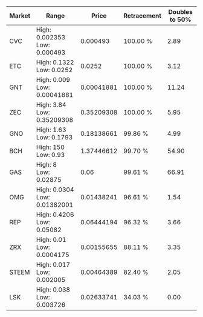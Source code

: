 | Market | Range | Price| Retracement | Doubles to 50% |
| --- | --- | --- | --- | --- |
| CVC | High: 0.002353<br />Low: 0.000493 | 0.000493 | 100.00 % | 2.89 |
| ETC | High: 0.1322<br />Low: 0.0252 | 0.0252 | 100.00 % | 3.12 |
| GNT | High: 0.009<br />Low: 0.00041881 | 0.00041881 | 100.00 % | 11.24 |
| ZEC | High: 3.84<br />Low: 0.35209308 | 0.35209308 | 100.00 % | 5.95 |
| GNO | High: 1.63<br />Low: 0.1793 | 0.18138661 | 99.86 % | 4.99 |
| BCH | High: 150<br />Low: 0.93 | 1.37446612 | 99.70 % | 54.90 |
| GAS | High: 8<br />Low: 0.02875 | 0.06 | 99.61 % | 66.91 |
| OMG | High: 0.0304<br />Low: 0.01382001 | 0.01438241 | 96.61 % | 1.54 |
| REP | High: 0.4206<br />Low: 0.05082 | 0.06444194 | 96.32 % | 3.66 |
| ZRX | High: 0.01<br />Low: 0.0004175 | 0.00155655 | 88.11 % | 3.35 |
| STEEM | High: 0.017<br />Low: 0.002005 | 0.00464389 | 82.40 % | 2.05 |
| LSK | High: 0.038<br />Low: 0.003726 | 0.02633741 | 34.03 % | 0.00 |
